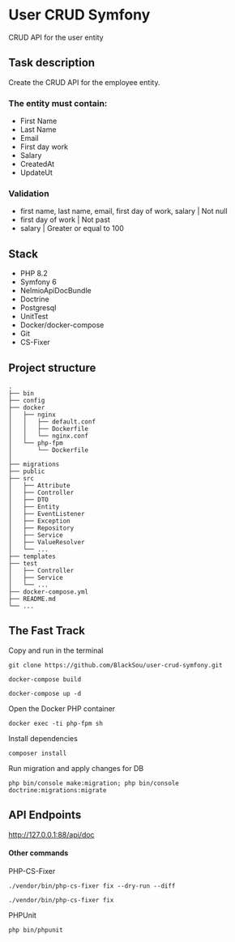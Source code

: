 # User CRUD Symfony
CRUD API for the user entity

## Task description
Create the CRUD API for the employee entity.

### The entity must contain:
- First Name
- Last Name
- Email
- First day work
- Salary
- CreatedAt
- UpdateUt

### Validation
- first name, last name, email, first day of work, salary | Not null
- first day of work | Not past
- salary | Greater or equal to 100


## Stack
- PHP 8.2
- Symfony 6
- NelmioApiDocBundle
- Doctrine
- Postgresql
- UnitTest
- Docker/docker-compose
- Git
- CS-Fixer

## Project structure
```
.
├── bin
├── config
├── docker
│   ├── nginx
│   │   ├── default.conf
│   │   ├── Dockerfile
│   │   └── nginx.conf
│   └── php-fpm
│       └── Dockerfile
│
├── migrations
├── public
├── src
│   ├── Attribute
│   ├── Controller
│   ├── DTO
│   ├── Entity
│   ├── EventListener
│   ├── Exception
│   ├── Repository
│   ├── Service
│   ├── ValueResolver
│   └── ...
├── templates
├── test
│   ├── Controller
│   ├── Service
│   └── ...
├── docker-compose.yml
├── README.md
└── ...
```

## The Fast Track
Copy and run in the terminal
```
git clone https://github.com/BlackSou/user-crud-symfony.git
```
```
docker-compose build
```
```
docker-compose up -d
```

Open the Docker PHP container
```
docker exec -ti php-fpm sh
```
Install dependencies
```
composer install
```
Run migration and apply changes for DB
```
php bin/console make:migration; php bin/console doctrine:migrations:migrate
```

## API Endpoints
http://127.0.0.1:88/api/doc

#### Other commands
PHP-CS-Fixer
```
./vendor/bin/php-cs-fixer fix --dry-run --diff
```
```
./vendor/bin/php-cs-fixer fix
```
PHPUnit
```
php bin/phpunit
```


